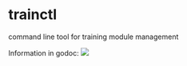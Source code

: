 # trainctl
command line tool for training module management

Information in godoc: [![](https://godoc.org/github.com/gophertrain/trainctl?status.svg)](http://godoc.org/github.com/gophertrain/trainctl)
